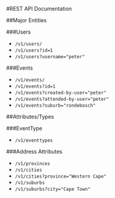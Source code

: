 ﻿#REST API Documentation

##Major Entities

###Users

- `/v1/users/`
- `/v1/users?id=1`
- `/v1/users?username="peter"`


###Events

- `/v1/events/`
- `/v1/events?id=1`
- `/v1/events?created-by-user="peter"`
- `/v1/events?attended-by-user="peter"`
- `/v1/events?suburb="rondebosch"`




##Attributes/Types

###EventType

- `/v1/eventtypes`


###Address Attributes

- `/v1/provinces`
- `/v1/cities`
- `/v1/cities?province="Western Cape"`
- `/v1/suburbs`
- `/v1/suburbs?city="Cape Town"`
